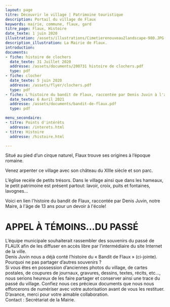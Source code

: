 ```yaml
---
layout: page
titre: Découvrir le village | Patrimoine touristique
description: Portail du village de Flaux
keywords: mairie, commune, flaux, gard
titre_page: Flaux, Histoire
date_texte: 1 juin 2020
illustration: /assets/illustrations/Cimetierenouveau2landscape-980.JPG
description_illustration: La Mairie de Flaux.
introduction:
documents:
- fiche: histoire de clochers
  date_texte: 31 Juillet 2020
  addresse: /assets/documents/200731 histoire de clochers.pdf
  type: pdf
- fiche: clocher
  date_texte: 5 juin 2020
  addresse: /assets/flyer/clochers.pdf
  type: pdf
- fiche: L'histoire du bandit de Flaux, raccontée par Denis Juvin à l'age de 13 ans
  date_texte: 6 Avril 2021
  addresse: /assets/documents/bandit-de-flaux.pdf
  type: pdf

menu_secondaire:
- titre: Points d'intérêts
  addresse: /interets.html
- titre: Histoire
  addresse: /histoire.html

---
```


Situé au pied d’un cirque naturel, Flaux trouve ses origines à l’époque romaine. 

Venez arpenter ce village avec son château du XIIIe siècle et son parc.

L’église recèle de petits trésors. Dans le village ainsi que dans les hameaux, le petit patrimoine est présent partout: lavoir, croix, puits et fontaines, lavognes…

Voici en lien l'histoire du bandit de Flaux, raccontée par Denis Juvin, notre Maire, à l'âge de 13 ans pour un devoir à l'école! 


# APPEL À TÉMOINS...DU PASSÉ
L’équipe municipale souhaiterait rassembler des souvenirs du passé de FLAUX afin de les diffuser en accès libre par l’intermédiaire du site Internet de la ville.<br>
Denis Juvin nous a déjà conté l’histoire du « Bandit de Flaux » (ci-jointe).<br>
Pourquoi ne pas partager d’autres souvenirs ?<br>
Si vous êtes en possession d’anciennes photos du village, de cartes postales, de coupures de journaux, gravures, dessins, textes, récits, etc..., nous serions heureux de les faire partager et conserver ainsi une trace du passé du village.
Confiez nous ces précieux documents que nous nous efforcerons de numériser avec votre autorisation avant de vous les restituer. D’avance, merci pour votre aimable collaboration.<br>
Contact : Secrétariat de la Mairie.
